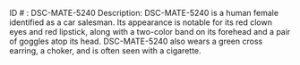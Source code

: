 ID # : DSC-MATE-5240
Description: DSC-MATE-5240 is a human female identified as a car salesman. Its appearance is notable for its red clown eyes and red lipstick, along with a two-color band on its forehead and a pair of goggles atop its head. DSC-MATE-5240 also wears a green cross earring, a choker, and is often seen with a cigarette.